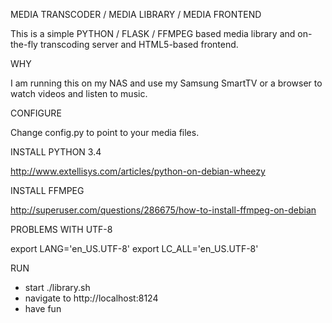MEDIA TRANSCODER / MEDIA LIBRARY / MEDIA FRONTEND

This is a simple PYTHON / FLASK / FFMPEG based media library and on-the-fly transcoding server and HTML5-based frontend.

WHY

I am running this on my NAS and use my Samsung SmartTV or a browser to watch videos and listen to music.

CONFIGURE

Change config.py to point to your media files.

INSTALL PYTHON 3.4

http://www.extellisys.com/articles/python-on-debian-wheezy

INSTALL FFMPEG

http://superuser.com/questions/286675/how-to-install-ffmpeg-on-debian

PROBLEMS WITH UTF-8

export LANG='en_US.UTF-8'
export LC_ALL='en_US.UTF-8'

RUN

* start ./library.sh
* navigate to http://localhost:8124
* have fun
